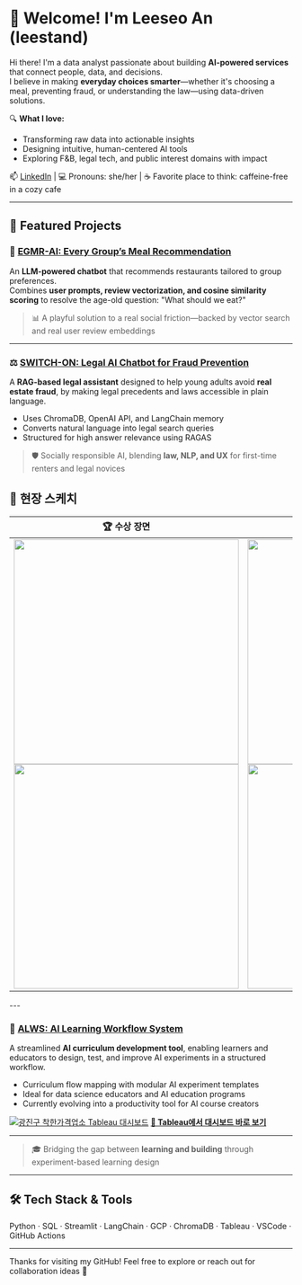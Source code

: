 # 👋 Welcome! I'm Leeseo An (leestand)

Hi there! I'm a data analyst passionate about building **AI-powered services** that connect people, data, and decisions.  
I believe in making **everyday choices smarter**—whether it's choosing a meal, preventing fraud, or understanding the law—using data-driven solutions.

🔍 **What I love:**  
- Transforming raw data into actionable insights  
- Designing intuitive, human-centered AI tools  
- Exploring F&B, legal tech, and public interest domains with impact

📫 [LinkedIn](https://www.linkedin.com/in/leeseo/) | 💻 Pronouns: she/her | ☕ Favorite place to think: caffeine-free in a cozy cafe

---

## 🚀 Featured Projects

### 🥗 [EGMR-AI: Every Group’s Meal Recommendation](https://github.com/leestand/EGMR-AI)
An **LLM-powered chatbot** that recommends restaurants tailored to group preferences.  
Combines **user prompts, review vectorization, and cosine similarity scoring** to resolve the age-old question: "What should we eat?"

> 📊 A playful solution to a real social friction—backed by vector search and real user review embeddings



---

### ⚖️ [SWITCH-ON: Legal AI Chatbot for Fraud Prevention](https://github.com/leestand/SWITCH-ON)
A **RAG-based legal assistant** designed to help young adults avoid **real estate fraud**, by making legal precedents and laws accessible in plain language.

- Uses ChromaDB, OpenAI API, and LangChain memory  
- Converts natural language into legal search queries  
- Structured for high answer relevance using RAGAS

> 🛡️ Socially responsible AI, blending **law, NLP, and UX** for first-time renters and legal novices

## 📸 현장 스케치

<table>
  <thead>
    <tr>
      <th>🏆 수상 장면</th>
      <th>🖥️ 시연 장면</th>
    </tr>
  </thead>
  <tbody>
    <tr>
      <td>
        <img src="images/presentation_day_1.jpg" width="400"/><br/>
        <img src="images/presentation_day_2.jpg" width="400"/>
      </td>
      <td>
        <img src="images/demo_2.jpg" width="400"/><br/>
        <img src="images/presentation_day_3.jpg" width="400"/>
      </td>
    </tr>
  </tbody>
</table>
---

### 🧠 [ALWS: AI Learning Workflow System](https://github.com/leestand/ALWS)
A streamlined **AI curriculum development tool**, enabling learners and educators to design, test, and improve AI experiments in a structured workflow.

- Curriculum flow mapping with modular AI experiment templates  
- Ideal for data science educators and AI education programs  
- Currently evolving into a productivity tool for AI course creators

[![광진구 착한가격업소 Tableau 대시보드](ALWS/dashboard_sample.jpg)](https://public.tableau.com/app/profile/seungwoo.lee5575/viz/_17460765514420/1_1)
**[🔗 Tableau에서 대시보드 바로 보기](https://public.tableau.com/app/profile/seungwoo.lee5575/viz/_17460765514420/1_1)**

---

> 🎓 Bridging the gap between **learning and building** through experiment-based learning design

---

## 🛠 Tech Stack & Tools
Python · SQL · Streamlit · LangChain · GCP · ChromaDB · Tableau · VSCode · GitHub Actions

---

Thanks for visiting my GitHub! Feel free to explore or reach out for collaboration ideas 🤝
